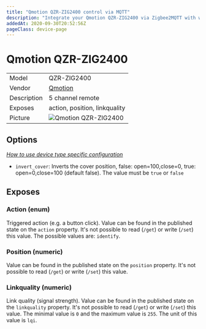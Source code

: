 ```yaml
---
title: "Qmotion QZR-ZIG2400 control via MQTT"
description: "Integrate your Qmotion QZR-ZIG2400 via Zigbee2MQTT with whatever smart home infrastructure you are using without the vendor's bridge or gateway."
addedAt: 2020-09-30T20:52:56Z
pageClass: device-page
---
```


<!-- !!!! -->
<!-- ATTENTION: This file is auto-generated through docgen! -->
<!-- You can only edit the "Notes"-Section between the two comment lines "Notes BEGIN" and "Notes END". -->
<!-- Do not use h1 or h2 heading within "## Notes"-Section. -->
<!-- !!!! -->

# Qmotion QZR-ZIG2400

|     |     |
|-----|-----|
| Model | QZR-ZIG2400  |
| Vendor  | [Qmotion](/supported-devices/#v=Qmotion)  |
| Description | 5 channel remote |
| Exposes | action, position, linkquality |
| Picture | ![Qmotion QZR-ZIG2400](https://www.zigbee2mqtt.io/images/devices/QZR-ZIG2400.png) |


<!-- Notes BEGIN: You can edit here. Add "## Notes" headline if not already present. -->


<!-- Notes END: Do not edit below this line -->



## Options
*[How to use device type specific configuration](../guide/configuration/devices-groups.md#specific-device-options)*

* `invert_cover`: Inverts the cover position, false: open=100,close=0, true: open=0,close=100 (default false). The value must be `true` or `false`


## Exposes

### Action (enum)
Triggered action (e.g. a button click).
Value can be found in the published state on the `action` property.
It's not possible to read (`/get`) or write (`/set`) this value.
The possible values are: `identify`.

### Position (numeric)
Value can be found in the published state on the `position` property.
It's not possible to read (`/get`) or write (`/set`) this value.

### Linkquality (numeric)
Link quality (signal strength).
Value can be found in the published state on the `linkquality` property.
It's not possible to read (`/get`) or write (`/set`) this value.
The minimal value is `0` and the maximum value is `255`.
The unit of this value is `lqi`.


